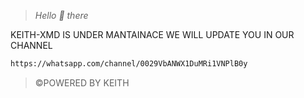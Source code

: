> *Hello 👋 there*

KEITH-XMD IS UNDER MANTAINACE  WE WILL UPDATE YOU
IN OUR CHANNEL
```bash
https://whatsapp.com/channel/0029VbANWX1DuMRi1VNPlB0y
```
> ©POWERED BY KEITH
